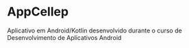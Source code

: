 # AppCellep
Aplicativo em Android/Kotlin desenvolvido durante o curso de Desenvolvimento de Aplicativos Android
